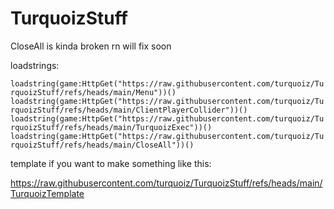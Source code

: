# TurquoizStuff

CloseAll is kinda broken rn will fix soon

loadstrings:

`
loadstring(game:HttpGet("https://raw.githubusercontent.com/turquoiz/TurquoizStuff/refs/heads/main/Menu"))()
loadstring(game:HttpGet("https://raw.githubusercontent.com/turquoiz/TurquoizStuff/refs/heads/main/ClientPlayerCollider"))()
loadstring(game:HttpGet("https://raw.githubusercontent.com/turquoiz/TurquoizStuff/refs/heads/main/TurquoizExec"))()
loadstring(game:HttpGet("https://raw.githubusercontent.com/turquoiz/TurquoizStuff/refs/heads/main/CloseAll"))()
`

template if you want to make something like this:

https://raw.githubusercontent.com/turquoiz/TurquoizStuff/refs/heads/main/TurquoizTemplate
